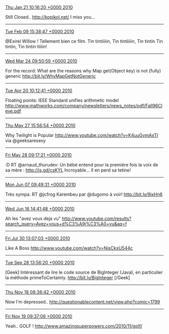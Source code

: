 [Thu Jan 21 10:16:20 +0000 2010](https://twitter.com/x4d3/status/8022418333)

Still Closed.. http://kopikol.net/ I miss you...

----

[Tue Feb 09 15:38:47 +0000 2010](https://twitter.com/x4d3/status/8859020604)

@Exirel Willow ! Tellement bien ce film. Tin tintiiiiin, Tin tintiiiiin, Tin tintin Tin tintin, Tin tintin tiiiin!

----

[Wed Mar 24 09:50:59 +0000 2010](https://twitter.com/x4d3/status/10971907032)

For the record: What are the reasons why Map.get(Object key) is not (fully) generic http://bit.ly/WhyMapGetNotGeneric

----

[Tue Apr 20 10:12:41 +0000 2010](https://twitter.com/x4d3/status/12508287259)

Floating points: IEEE Standard unifies arithmetic model http://www.mathworks.com/company/newsletters/news_notes/pdf/Fall96Cleve.pdf

----

[Thu May 27 15:56:54 +0000 2010](https://twitter.com/x4d3/status/14843195261)

Why Twilight is Popular http://www.youtube.com/watch?v=K4uuGvmAxTI via @geeksaresexy

----

[Fri May 28 09:17:21 +0000 2010](https://twitter.com/x4d3/status/14894931036)

:D RT @arnaud_thurudev: Un bébé entend pour la première fois la voix de sa mère : http://is.gd/csKYL Incroyable... Il en perd sa tetine!

----

[Mon Jun 07 09:49:31 +0000 2010](https://twitter.com/x4d3/status/15618680200)

Très sympa. RT @jcfrog 
Karembeu par @dugomo à voir! http://bit.ly/9ixHn6

----

[Wed Jun 16 14:41:48 +0000 2010](https://twitter.com/x4d3/status/16311032741)

Ah les "avez vous deja vu" http://www.youtube.com/results?search_query=Avez+vous+d%C3%A9j%C3%A0+vu&aq=f

----

[Fri Jul 30 13:07:03 +0000 2010](https://twitter.com/x4d3/status/19908214404)

Like A Boss http://www.youtube.com/watch?v=NisCkxU544c

----

[Tue Sep 28 13:56:20 +0000 2010](https://twitter.com/x4d3/status/25786507360)

[Geek] Intéressant de lire le code source de BigInteger (Java), en particulier la méthode primeToCertainty. http://bit.ly/BigInteger [/Geek]

----

[Thu Nov 18 08:38:42 +0000 2010](https://twitter.com/x4d3/status/5178070054998017)

Now I'm depressed.. http://questionablecontent.net/view.php?comic=1799

----

[Fri Nov 19 09:37:06 +0000 2010](https://twitter.com/x4d3/status/5555154090721280)

Yeah.. GOLF ! http://www.amazingsuperpowers.com/2010/11/golf/